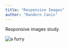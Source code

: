 ```yaml
---
title: "Responsive Images"
author: "Randorn Canis"
---
```


Responsive images study.

![a furry](/img/furry.jpg)
